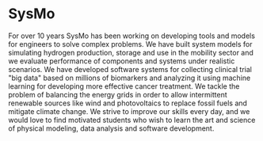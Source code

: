 # SysMo

For over 10 years SysMo has been working on developing tools and models for engineers to solve complex problems. We have built system models for simulating hydrogen production, storage and use in the mobility sector and we evaluate performance of components and systems under realistic scenarios. We have developed software systems for collecting clinical trial "big data" based on millions of biomarkers and analyzing it using machine learning for developing more effective cancer treatment. We tackle the problem of balancing the energy grids in order to allow intermittent renewable sources like wind and photovoltaics to replace fossil fuels and mitigate climate change. We strive to improve our skills every day, and we would love to find motivated students who wish to learn the art and science of physical modeling, data analysis and software development.
